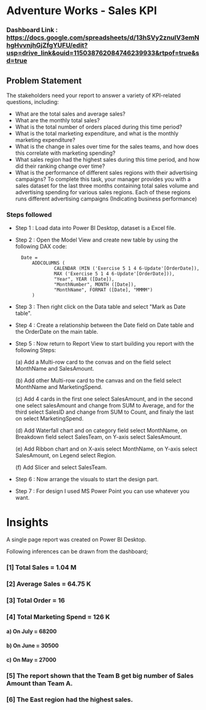 # Adventure Works - Sales KPI

### Dashboard Link : https://docs.google.com/spreadsheets/d/13hSVy2znulV3emNhgHvvnjhGjZfgYUFU/edit?usp=drive_link&ouid=115038762084746239933&rtpof=true&sd=true

## Problem Statement

The stakeholders need your report to answer a 
variety of KPI-related questions, including:
- What are the total sales and average sales?
- What are the monthly total sales?
- What is the total number of orders placed during this time period?
- What is the total marketing expenditure, and what is the monthly marketing expenditure?
- What is the change in sales over time for the sales teams, and how does this correlate with marketing spending?
- What sales region had the highest sales during this time period, and how did their ranking change over time?
- What is the performance of different sales regions with their advertising campaigns?
To complete this task, your manager provides you with a sales dataset for the last three 
months containing total sales volume and advertising spending for various sales regions. Each of these regions runs different advertising campaigns (Indicating business performance)


### Steps followed 

- Step 1 : Load data into Power BI Desktop, dataset is a Excel file.
- Step 2 : Open the Model View and create new table by using the following DAX code:

        Date = 
            ADDCOLUMNS (
                    CALENDAR (MIN ('Exercise 5 1 4 6-Update'[OrderDate]), 
                    MAX ('Exercise 5 1 4 6-Update'[OrderDate])),
                    "Year", YEAR ([Date]),
                    "MonthNumber", MONTH ([Date]),
                    "MonthName", FORMAT ([Date], "MMMM")
            )
- Step 3 : Then right click on the Data table and select "Mark as Date table".
- Step 4 : Create a relationship between the Date field on Date table and the OrderDate on the main table.
- Step 5 : Now return to Report View to start building you report with the following Steps:

   (a) Add a Multi-row card to the convas and on the field select MonthName and SalesAmount.

   (b) Add other Multi-row card to the canvas and on the field select MonthName and MarketingSpend.

   (c) Add 4 cards in the first one select SalesAmount, and in the second one select salesAmount and change from SUM to Average, and for the third select SalesID and change from SUM to Count, and finaly the last on select MarketingSpend.

   (d) Add Waterfall chart and on category field select MonthName, on Breakdown field select SalesTeam, on Y-axis select SalesAmount.

   (e) Add Ribbon chart and on X-axis select MonthName, on Y-axis select SalesAmount, on Legend select Region.

   (f) Add Slicer and select SalesTeam.
- Step 6 : Now arrange the visuals to start the design part.
- Step 7 : For design I used MS Power Point you can use whatever you want.

# Insights

A single page report was created on Power BI Desktop.

Following inferences can be drawn from the dashboard;

### [1] Total Sales = 1.04 M
### [2] Average Sales = 64.75 K
### [3] Total Order = 16
### [4] Total Marketing Spend = 126 K
#### a) On July   = 68200
#### b) On June   = 30500
#### c) On May    = 27000
### [5] The report shown that the Team B get big number of Sales Amount than Team A.
### [6] The East region had the highest sales.
